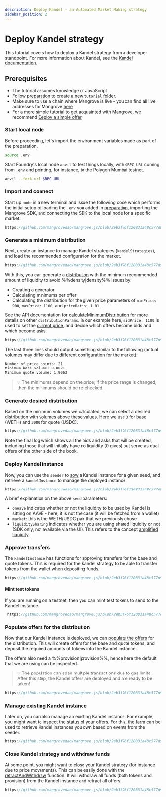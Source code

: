 ```yaml
---
description: Deploy Kandel - an Automated Market Making strategy
sidebar_position: 2
---
```


# Deploy Kandel strategy

This tutorial covers how to deploy a Kandel strategy from a developer standpoint. For more information about Kandel, see the [Kandel documentation](../../../general/kandel/README.md).

## Prerequisites

* The tutorial assumes knowledge of JavaScript
* Follow [preparation](./preparation.md) to create a new `tutorial` folder.
* Make sure to use a chain where Mangrove is live - you can find all live addresses for Mangrove [here](../../addresses/contract-addresses.md)
* For a more simple tutorial to get acquainted with Mangrove, we recommend [Deploy a simple offer](./basic-offer.md)

### Start local node

Before proceeding, let's import the environment variables made as part of the preparation.

```bash
source .env
```

Start Foundry's local node `anvil` to test things locally, with `$RPC_URL` coming from `.env` and pointing, for instance, to the Polygon Mumbai testnet.

```bash
anvil --fork-url $RPC_URL
```

### Import and connect

Start up `node` in a new terminal and issue the following code which performs the initial setup of loading the `.env` you added in [preparation](./preparation.md), importing the Mangrove SDK, and connecting the SDK to the local node for a specific market.

```javascript reference
https://github.com/mangrovedao/mangrove.js/blob/2eb3f76f120831a48c577d930fcffc7d55d75c51/examples/tutorials/deploy-kandel.js#L1-L23
```

### Generate a minimum distribution

Next, create an instance to manage Kandel strategies (`kandelStrategies`), and load the recommended configuration for the market.

```javascript reference
https://github.com/mangrovedao/mangrove.js/blob/2eb3f76f120831a48c577d930fcffc7d55d75c51/examples/tutorials/deploy-kandel.js#L25-L29
```

With this, you can generate a [distribution](../../../general/kandel/how-does-kandel-work/step-by-step-visual-explanation.md#price-distribution) with the minimum recommended amount of liquidity to avoid %%density|density%% issues by:

* Creating a generator
* Calculating minimums per offer
* Calculating the distribution for the given price parameters of `minPrice: 900`, `maxPrice: 1100`, and `priceRatio: 1.01`.

See the API documentation for [calculateMinimumDistribution](../technical-references/code/classes/GeometricKandelDistributionGenerator.md#calculateminimumdistribution) for more details on other `distributionParams`. In our example here, `midPrice: 1100` is used to set the [current price](../../../general/kandel/how-does-kandel-work/parameters.md), and decide which offers become bids and which become asks.

```javascript reference
https://github.com/mangrovedao/mangrove.js/blob/2eb3f76f120831a48c577d930fcffc7d55d75c51/examples/tutorials/deploy-kandel.js#L31-L66
```

The last three lines should output something similar to the following (actual volumes may differ due to different configuration for the market):

``` bash
Number of price points: 21
Minimum base volume: 0.0021
Minimum quote volume: 1.9063
```

> 💡
> The minimums depend on the price; if the price range is changed, then the minimums should be re-checked.

### Generate desired distribution

Based on the minimum volumes we calculated, we can select a desired distribution with volumes above these values. Here we use `3` for base (WETH) and `3000` for quote (USDC).

```javascript reference
https://github.com/mangrovedao/mangrove.js/blob/2eb3f76f120831a48c577d930fcffc7d55d75c51/examples/tutorials/deploy-kandel.js#L68-L78
```

Note the final log which shows all the bids and asks that will be created, including those that will initially have no liquidity (0 gives) but serve as dual offers of the other side of the book.

### Deploy Kandel instance

Now, you can use the `seeder` to [sow](../technical-references/code/classes/KandelSeeder.md#sow) a Kandel instance for a given seed, and retrieve a `kandelInstance` to manage the deployed instance.

```javascript reference
https://github.com/mangrovedao/mangrove.js/blob/2eb3f76f120831a48c577d930fcffc7d55d75c51/examples/tutorials/deploy-kandel.js#L80-L89
```

A brief explanation on the above `seed` parameters:

* `onAave` indicates whether or not the liquidity to be used by Kandel is sitting on AAVE - here, it is not the case (it will be fetched from a wallet)
* `market`: this is the WETH/USDC pair that we previously chose
* `liquiditySharing` indicates whether you are using shared liquidity or not (SDK only, not available via the UI). This refers to the concept [amplified liquidity](/docs/developers/terms/amplified-liquidity.md).

### Approve transfers

The `kandelInstance` has functions for approving transfers for the base and quote tokens. This is required for the Kandel strategy to be able to transfer tokens from the wallet when depositing funds.

```javascript reference
https://github.com/mangrovedao/mangrove.js/blob/2eb3f76f120831a48c577d930fcffc7d55d75c51/examples/tutorials/deploy-kandel.js#L91-L96
```

#### Mint test tokens

If you are running on a testnet, then you can mint test tokens to send to the Kandel instance.

```javascript reference
 https://github.com/mangrovedao/mangrove.js/blob/2eb3f76f120831a48c577d930fcffc7d55d75c51/examples/tutorials/deploy-kandel.js#L97-L107
```

### Populate offers for the distribution

Now that our Kandel instance is deployed, we can [populate the offers](../../../general/kandel/how-does-kandel-work/step-by-step-visual-explanation.md#populating-bids-and-asks) for the distribution.
This will create offers for the base and quote tokens, and deposit the required amounts of tokens into the Kandel instance.

The offers also need a %%provision|provision%%, hence here the default that we are using can be inspected.

> 💡
> The population can span multiple transactions due to gas limits. After this step, the Kandel offers are deployed and are ready to be taken!

```javascript reference
https://github.com/mangrovedao/mangrove.js/blob/2eb3f76f120831a48c577d930fcffc7d55d75c51/examples/tutorials/deploy-kandel.js#L109-L130
```

### Manage existing Kandel instance

Later on, you can also manage an existing Kandel instance. For example, you might want to inspect the status of your offers. For this, the [farm](../technical-references/code/classes/KandelFarm.md) can be used to retrieve Kandel instances you own based on events from the seeder.

```javascript reference
https://github.com/mangrovedao/mangrove.js/blob/2eb3f76f120831a48c577d930fcffc7d55d75c51/examples/tutorials/deploy-kandel.js#L132-L146
```

### Close Kandel strategy and withdraw funds

At some point, you might want to close your Kandel strategy (for instance due to price movements). This can be easily done with the [retractAndWithdraw](../technical-references/code/classes/GeometricKandelInstance.md#retractandwithdraw) function. It will withdraw all funds (both tokens and provision) from the Kandel instance and retract all offers.

```javascript reference
https://github.com/mangrovedao/mangrove.js/blob/2eb3f76f120831a48c577d930fcffc7d55d75c51/examples/tutorials/deploy-kandel.js#L147-L178
```
